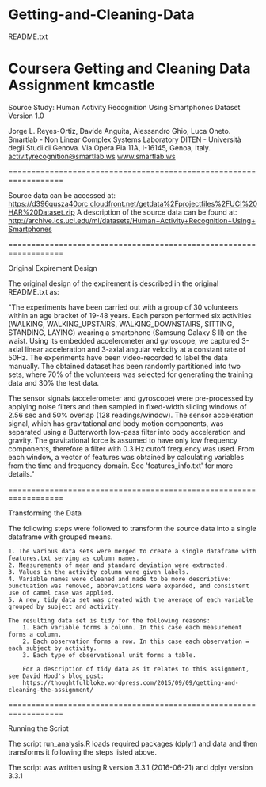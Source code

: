 # Getting-and-Cleaning-Data

README.txt

Coursera Getting and Cleaning Data Assignment
kmcastle
==================================================================
Source Study:
Human Activity Recognition Using Smartphones Dataset
Version 1.0

Jorge L. Reyes-Ortiz, Davide Anguita, Alessandro Ghio, Luca Oneto.
Smartlab - Non Linear Complex Systems Laboratory
DITEN - Università degli Studi di Genova.
Via Opera Pia 11A, I-16145, Genoa, Italy.
activityrecognition@smartlab.ws
www.smartlab.ws

==================================================================

Source data can be accessed at:
 https://d396qusza40orc.cloudfront.net/getdata%2Fprojectfiles%2FUCI%20HAR%20Dataset.zip
A description of the source data can be found at:
 http://archive.ics.uci.edu/ml/datasets/Human+Activity+Recognition+Using+Smartphones

==================================================================

Original Expirement Design

The original design of the expirement is described in the original README.txt as: 

"The experiments have been carried out with a group of 30 volunteers within an age
bracket of 19-48 years. Each person performed six activities
(WALKING, WALKING_UPSTAIRS, WALKING_DOWNSTAIRS, SITTING, STANDING, LAYING) wearing a
smartphone (Samsung Galaxy S II) on the waist.
Using its embedded accelerometer and gyroscope, we captured 3-axial linear
acceleration and 3-axial angular velocity at a constant rate of 50Hz.
The experiments have been video-recorded to label the data manually. The obtained
dataset has been randomly partitioned into two sets,
where 70% of the volunteers was selected for generating the training data and 30%
the test data.

The sensor signals (accelerometer and gyroscope) were pre-processed by applying
noise filters and then sampled in fixed-width sliding windows of
2.56 sec and 50% overlap (128 readings/window). The sensor acceleration signal,
which has gravitational and body motion components, was separated
using a Butterworth low-pass filter into body acceleration and gravity. The
gravitational force is assumed to have only low frequency components,
therefore a filter with 0.3 Hz cutoff frequency was used. From each window, a vector
of features was obtained by calculating variables from the time and
frequency domain. See 'features_info.txt' for more details."

==================================================================
 
Transforming the Data

 The following steps were followed to transform the source data into a single dataframe with grouped means.

	1. The various data sets were merged to create a single dataframe with features.txt serving as column names.
	2. Measurements of mean and standard deviation were extracted.
	3. Values in the activity column were given labels.
	4. Variable names were cleaned and made to be more descriptive: punctuation was removed, abbreviations were expanded, and consistent use of camel case was applied.
	5. A new, tidy data set was created with the average of each variable grouped by subject and activity.
	
	The resulting data set is tidy for the following reasons: 
		1. Each variable forms a column. In this case each measurement forms a column.
		2. Each observation forms a row. In this case each observation = each subject by activity.
		3. Each type of observational unit forms a table.
		
		For a description of tidy data as it relates to this assignment, see David Hood's blog post: 
		https://thoughtfulbloke.wordpress.com/2015/09/09/getting-and-cleaning-the-assignment/

==================================================================

Running the Script

The script run_analysis.R loads required packages (dplyr) and data and then transforms it following the steps listed above.

The script was written using R version 3.3.1 (2016-06-21) and
dplyr version 3.3.1



